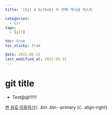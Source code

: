 ```yaml
---
title: '[Git & Github] 두 번째 게시글 테스트'

categories:
  - Git
tags:
  - [git]

toc: true
toc_sticky: true

date: 2022-05-15
last_modified_at: 2022-05-15
---
```


# git title

- Test@@!!!!!!

[맨 위로 이동하기](#){: .btn .btn--primary }{: .align-right}

